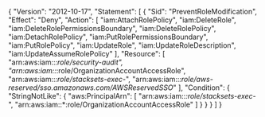 {
    "Version": "2012-10-17",
    "Statement": [
        {
            "Sid": "PreventRoleModification",
            "Effect": "Deny",
            "Action": [
                "iam:AttachRolePolicy",
                "iam:DeleteRole",
                "iam:DeleteRolePermissionsBoundary",
                "iam:DeleteRolePolicy",
                "iam:DetachRolePolicy",
                "iam:PutRolePermissionsBoundary",
                "iam:PutRolePolicy",
                "iam:UpdateRole",
                "iam:UpdateRoleDescription",
                "iam:UpdateAssumeRolePolicy"
            ],
            "Resource": [
                "arn:aws:iam::*:role/security-audit",
                "arn:aws:iam::*:role/OrganizationAccountAccessRole",
                "arn:aws:iam::*:role/stacksets-exec-*",
                "arn:aws:iam::*:role/aws-reserved/sso.amazonaws.com/AWSReservedSSO*"
            ],
            "Condition": {
                "StringNotLike": {
                    "aws:PrincipalArn": [
                        "arn:aws:iam::*:role/stacksets-exec-*",
                        "arn:aws:iam::*:role/OrganizationAccountAccessRole"
                    ]
                }
            }
        }
    ]
}